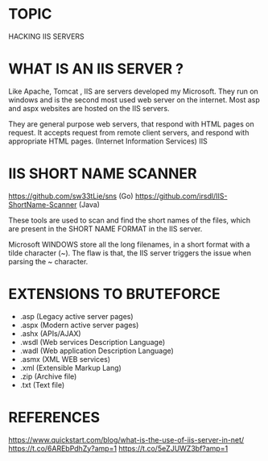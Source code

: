 # TOPIC
HACKING IIS SERVERS

# WHAT IS AN IIS SERVER ?
Like Apache, Tomcat , IIS are servers developed my Microsoft.
They run on windows and is the second most used web server on the internet.
Most asp and aspx websites are hosted on the IIS servers.

They are general purpose web servers, that respond with HTML pages on request.
It accepts request from remote client servers, and respond with appropriate HTML pages.
 (Internet Information Services) IIS


# IIS SHORT NAME SCANNER
https://github.com/sw33tLie/sns (Go)
https://github.com/irsdl/IIS-ShortName-Scanner (Java)

These tools are used to scan and find the short names of the files, which are present in the SHORT NAME FORMAT in the
IIS server.

Microsoft WINDOWS store all the long filenames, in a short format with a tilde character (~).
The flaw is that, the IIS server triggers the issue when parsing the ~ character.

# EXTENSIONS TO BRUTEFORCE
- .asp (Legacy active server pages)
- .aspx (Modern active server pages)
- .ashx (APIs/AJAX)
- .wsdl (Web services Description Language)
- .wadl (Web application Description Language)
- .asmx (XML WEB services)
- .xml (Extensible Markup Lang)
- .zip (Archive file)
- .txt (Text file)


# REFERENCES
https://www.quickstart.com/blog/what-is-the-use-of-iis-server-in-net/
https://t.co/6AREbPdhZy?amp=1
https://t.co/5eZJUWZ3bf?amp=1
